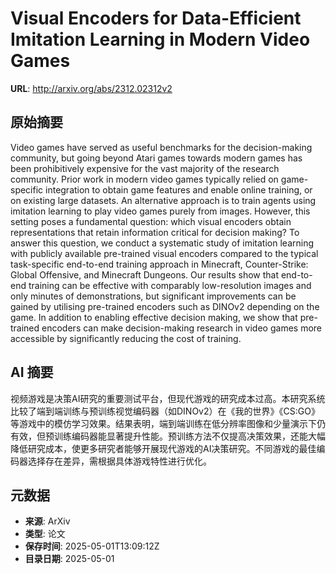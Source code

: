 # Visual Encoders for Data-Efficient Imitation Learning in Modern Video Games

**URL**: http://arxiv.org/abs/2312.02312v2

## 原始摘要

Video games have served as useful benchmarks for the decision-making
community, but going beyond Atari games towards modern games has been
prohibitively expensive for the vast majority of the research community. Prior
work in modern video games typically relied on game-specific integration to
obtain game features and enable online training, or on existing large datasets.
An alternative approach is to train agents using imitation learning to play
video games purely from images. However, this setting poses a fundamental
question: which visual encoders obtain representations that retain information
critical for decision making? To answer this question, we conduct a systematic
study of imitation learning with publicly available pre-trained visual encoders
compared to the typical task-specific end-to-end training approach in
Minecraft, Counter-Strike: Global Offensive, and Minecraft Dungeons. Our
results show that end-to-end training can be effective with comparably
low-resolution images and only minutes of demonstrations, but significant
improvements can be gained by utilising pre-trained encoders such as DINOv2
depending on the game. In addition to enabling effective decision making, we
show that pre-trained encoders can make decision-making research in video games
more accessible by significantly reducing the cost of training.


## AI 摘要

视频游戏是决策AI研究的重要测试平台，但现代游戏的研究成本过高。本研究系统比较了端到端训练与预训练视觉编码器（如DINOv2）在《我的世界》《CS:GO》等游戏中的模仿学习效果。结果表明，端到端训练在低分辨率图像和少量演示下仍有效，但预训练编码器能显著提升性能。预训练方法不仅提高决策效果，还能大幅降低研究成本，使更多研究者能够开展现代游戏的AI决策研究。不同游戏的最佳编码器选择存在差异，需根据具体游戏特性进行优化。

## 元数据

- **来源**: ArXiv
- **类型**: 论文
- **保存时间**: 2025-05-01T13:09:12Z
- **目录日期**: 2025-05-01
